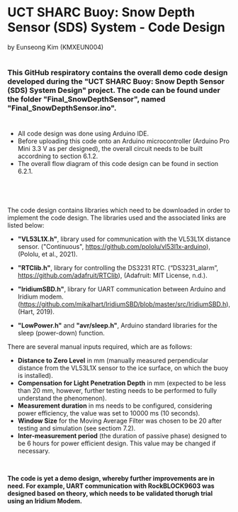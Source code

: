 # UCT SHARC Buoy: Snow Depth Sensor (SDS) System - Code Design 
by Eunseong Kim (KMXEUN004)
#
### This GitHub respiratory contains the overall demo code design developed during the "UCT SHARC Buoy: Snow Depth Sensor (SDS) System Design" project. The code can be found under the folder "Final_SnowDepthSensor", named "Final_SnowDepthSensor.ino". 
#
* All code design was done using Arduino IDE.
* Before uploading this code onto an Arduino microcontroller (Arduino Pro Mini 3.3 V as per designed), the overall circuit needs to be built accordning to section 6.1.2.
* The overall flow diagram of this code design can be found in section 6.2.1.
#
<br />


The code design contains libraries which need to be downloaded in order to implement the code design. The libraries used and the associated links are listed below:
* **"VL53L1X.h"**, library used for communication with the VL53L1X distance sensor. ("Continuous", https://github.com/pololu/vl53l1x-arduino), (Pololu, et al., 2021).
* **"RTClib.h"**, library for controlling the DS3231 RTC. (“DS3231_alarm”, https://github.com/adafruit/RTClib), (Adafruit: MIT License, n.d.).
* **"IridiumSBD.h"**, library for UART communication between Arduino and Iridium modem.(https://github.com/mikalhart/IridiumSBD/blob/master/src/IridiumSBD.h), (Hart, 2019).

* **"LowPower.h"** and **"avr/sleep.h"**, Arduino standard libraries for the sleep (power-down) function.


There are several manual inputs required, which are as follows:
* **Distance to Zero Level** in mm (manually measured perpendicular distance from the VL53L1X sensor to the ice surface, on which the buoy is installed).
* **Compensation for Light Penetration Depth** in mm (expected to be less than 20 mm, however, further testing needs to be performed to fully understand the phenomenon).
* **Measurement duration** in ms needs to be configured, considering power efficiency, the value was set to 10000 ms (10 seconds).
* **Window Size** for the Moving Average Filter was chosen to be 20 after testing and simulation (see sectiom 7.2).
* **Inter-measurement period** (the duration of passive phase) designed to be 6 hours for power efficient design. This value may be changed if necessary.
<br />

**The code is yet a demo design, whereby further improvements are in need. For example, UART communication with RockBLOCK9603 was designed based on theory, which needs to be validated thorugh trial using an Iridium Modem.**
